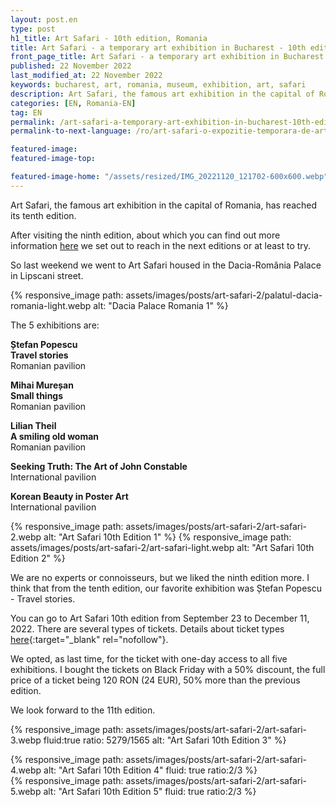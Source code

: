 ```yaml
---
layout: post.en
type: post
h1_title: Art Safari - 10th edition, Romania
title: Art Safari - a temporary art exhibition in Bucharest - 10th edition
front_page_title: Art Safari - a temporary art exhibition in Bucharest - 10th edition
published: 22 November 2022
last_modified_at: 22 November 2022
keywords: bucharest, art, romania, museum, exhibition, art, safari
description: Art Safari, the famous art exhibition in the capital of Romania, has reached its tenth edition.
categories: [EN, Romania-EN]
tag: EN
permalink: /art-safari-a-temporary-art-exhibition-in-bucharest-10th-edition/
permalink-to-next-language: /ro/art-safari-o-expozitie-temporara-de-arta-in-bucuresti-editia-10/

featured-image: 
featured-image-top: 

featured-image-home: "/assets/resized/IMG_20221120_121702-600x600.webp" # width - 600
---
```

Art Safari, the famous art exhibition in the capital of Romania, has reached its tenth edition.

After visiting the ninth edition, about which you can find out more information [here](/art-safari-a-temporary-art-exhibition-in-bucharest/) we set out to reach in the next editions or at least to try.

So last weekend we went to Art Safari housed in the Dacia-România Palace in Lipscani street.

{% responsive_image path: assets/images/posts/art-safari-2/palatul-dacia-romania-light.webp alt: "Dacia Palace Romania 1" %}

The 5 exhibitions are:

**Ștefan Popescu** <br />
**Travel stories**<br />
Romanian pavilion

**Mihai Mureșan**  <br />
**Small things**  <br />
Romanian pavilion

**Lilian Theil**  <br />
**A smiling old woman**   <br />
Romanian pavilion 

**Seeking Truth: The Art of John Constable**  <br />
International pavilion 

**Korean Beauty in Poster Art**  <br />
International pavilion 

{% responsive_image path: assets/images/posts/art-safari-2/art-safari-2.webp alt: "Art Safari 10th Edition 1" %}
{% responsive_image path: assets/images/posts/art-safari-2/art-safari-light.webp alt: "Art Safari 10th Edition 2" %}

We are no experts or connoisseurs, but we liked the ninth edition more. I think that from the tenth edition, our favorite exhibition was Ștefan Popescu - Travel stories.

You can go to Art Safari 10th edition from September 23 to December 11, 2022. There are several types of tickets. Details about ticket types [here](https://tickets.artsafari.ro/e?lang=ro){:target="_blank" rel="nofollow"}.

We opted, as last time, for the ticket with one-day access to all five exhibitions. I bought the tickets on Black Friday with a 50% discount, the full price of a ticket being 120 RON (24 EUR), 50% more than the previous edition.

We look forward to the 11th edition.

{% responsive_image path: assets/images/posts/art-safari-2/art-safari-3.webp fluid:true ratio: 5279/1565 alt: "Art Safari 10th Edition 3" %}

<div class="row mb-4">
    <div class="col-xs-12 col-sm-6 text-center mb-3 mt-3">
            {% responsive_image path: assets/images/posts/art-safari-2/art-safari-4.webp alt: "Art Safari 10th Edition 4" fluid: true ratio:2/3 %}
    </div>
    <div class="col-xs-12 col-sm-6 text-center mb-3 mt-3">
            {% responsive_image path: assets/images/posts/art-safari-2/art-safari-5.webp alt: "Art Safari 10th Edition 5" fluid: true ratio:2/3 %}
    </div>
</div>